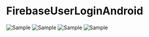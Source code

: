# FirebaseUserLoginAndroid
![Sample](https://i.imgur.com/LOPFX2kl.png)
![Sample](https://i.imgur.com/WYhgXLKl.png)
![Sample](https://i.imgur.com/iJUNRJml.png)
![Sample](https://i.imgur.com/LySNkBEl.png)
